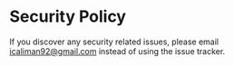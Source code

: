 # Security Policy

If you discover any security related issues, please email icaliman92@gmail.com instead of using the issue tracker.
